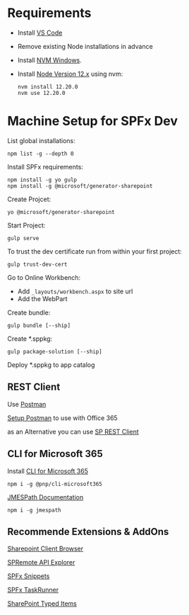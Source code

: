 # Requirements

- Install [VS Code](https://code.visualstudio.com/download)
- Remove existing Node installations in advance
- Install [NVM Windows](https://github.com/coreybutler/nvm-windows). 
- Install [Node Version 12.x](https://nodejs.org/en/download/releases/) using nvm:

    ```
    nvm install 12.20.0
    nvm use 12.20.0
    ```
# Machine Setup for SPFx Dev

List global installations:

```
npm list -g --depth 0
```

Install SPFx requirements:

```
npm install -g yo gulp
npm install -g @microsoft/generator-sharepoint
```

Create Projcet:

```
yo @microsoft/generator-sharepoint
```

Start Project:

```
gulp serve
```

To trust the dev certificate run from within your first project:

```
gulp trust-dev-cert
```

Go to Online Workbench:

- Add `_layouts/workbench.aspx` to site url
- Add the WebPart

Create bundle:

```
gulp bundle [--ship]
```

Create *.sppkg:

```
gulp package-solution [--ship]
```

Deploy *.sppkg to app catalog

## REST Client

Use [Postman](https://www.getpostman.com/)

[Setup Postman](https://blogs.msdn.microsoft.com/emeamsgdev/2018/08/03/querying-the-office-365-management-apis-using-postman/) to use with Office 365

as an Alternative you can use [SP REST Client](https://marketplace.visualstudio.com/items?itemName=s-kainet.rest-client)

## CLI for Microsoft 365

Install [CLI for Microsoft 365](https://pnp.github.io/cli-microsoft365/)

```
npm i -g @pnp/cli-microsoft365
```

[JMESPath Documentation](http://jmespath.org/)

```
npm i -g jmespath
```

## Recommende Extensions & AddOns

[Sharepoint Client Browser](https://github.com/bramdejager/spcb)

[SPRemote API Explorer](https://marketplace.visualstudio.com/items?itemName=SteveCurranMVP.SPRemoteAPIExplorer)

[SPFx Snippets](https://marketplace.visualstudio.com/items?itemName=eliostruyf.spfx-snippets)

[SPFx TaskRunner](https://marketplace.visualstudio.com/items?itemName=eliostruyf.vscode-spfx-task-runner)

[SharePoint Typed Items](https://marketplace.visualstudio.com/items?itemName=s-kainet.sharepoint-typed-item)
